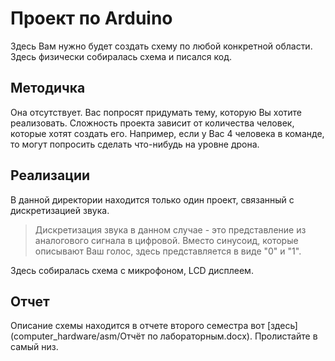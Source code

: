 # Проект по Arduino

Здесь Вам нужно будет создать схему по любой конкретной области. Здесь физически собиралась схема и писался код. 

## Методичка 

Она отсутствует. Вас попросят придумать тему, которую Вы хотите реализовать.
Сложность проекта зависит от количества человек, которые хотят создать его.
Например, если у Вас 4 человека в команде, то могут попросить сделать что-нибудь на уровне дрона.  

## Реализации

В данной директории находится только один проект, связанный с дискретизацией звука.

> Дискретизация звука в данном случае - это представление из аналогового сигнала в цифровой.
> Вместо синусоид, которые описывают Ваш голос, здесь представляется в виде "0" и "1".

Здесь собиралась схема с микрофоном, LCD дисплеем. 

## Отчет 

Описание схемы находится в отчете второго семестра вот [здесь](computer_hardware/asm/Отчёт по лабораторным.docx). Пролистайте в самый низ. 
